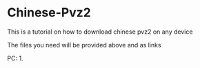 # Chinese-Pvz2
This is a tutorial on how to download chinese pvz2 on any device

The files you need will be provided above and as links

PC:
1.
